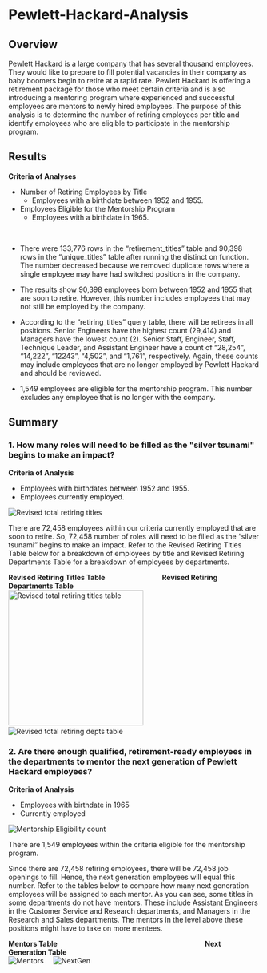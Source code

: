 # Pewlett-Hackard-Analysis

## Overview
Pewlett Hackard is a large company that has several thousand employees. They would like to prepare to fill potential vacancies in their company as baby boomers begin to retire at a rapid rate. Pewlett Hackard is offering a retirement package for those who meet certain criteria and is also introducing a mentoring program where experienced and successful employees are mentors to newly hired employees. The purpose of this analysis is to determine the number of retiring employees per title and identify employees who are eligible to participate in the mentorship program.

## Results
**Criteria of Analyses**
- Number of Retiring Employees by Title
  - Employees with a birthdate between 1952 and 1955.
- Employees Eligible for the Mentorship Program
  - Employees with a birthdate in 1965.
<br>

- There were 133,776 rows in the “retirement_titles” table and 90,398 rows in the “unique_titles” table after running the distinct on function. The number decreased because we removed duplicate rows where a single employee may have had switched positions in the company.

- The results show 90,398 employees born between 1952 and 1955 that are soon to retire. However, this number includes employees that may not still be employed by the company.

- According to the “retiring_titles” query table, there will be retirees in all positions. Senior Engineers have the highest count (29,414) and Managers have the lowest count (2). Senior Staff, Engineer, Staff, Technique Leader, and Assistant Engineer have a count of “28,254”, “14,222”, “12243”, “4,502”, and “1,761”, respectively. Again, these counts may include employees that are no longer employed by Pewlett Hackard and should be reviewed.

- 1,549 employees are eligible for the mentorship program. This number excludes any employee that is no longer with the company.

## Summary
### 1. How many roles will need to be filled as the "silver tsunami" begins to make an impact?
**Criteria of Analysis**
- Employees with birthdates between 1952 and 1955.
-	Employees currently employed.

![Revised total retiring titles](Queries/revised_total_retiring_titles.PNG)

There are 72,458 employees within our criteria currently employed that are soon to retire. So, 72,458 number of roles will need to be filled as the “silver tsunami” begins to make an impact. Refer to the Revised Retiring Titles Table below for a breakdown of employees by title and Revised Retiring Departments Table for a breakdown of employees by departments.

**Revised Retiring Titles Table**                             **Revised Retiring Departments Table** <br>
<img src="Queries/revised_retiring_titles.PNG" alt="Revised total retiring titles table" height="270"/>    
<img src="Queries/revised_retiring_dept.PNG" alt="Revised total retiring depts table"/>

### 2. Are there enough qualified, retirement-ready employees in the departments to mentor the next generation of Pewlett Hackard employees?
**Criteria of Analysis**
-	Employees with birthdate in 1965
-	Currently employed

![Mentorship Eligibility count](Queries/mentorship_eligibility_count.PNG)

There are 1,549 employees within the criteria eligible for the mentorship program.

Since there are 72,458 retiring employees, there will be 72,458 job openings to fill. Hence, the next generation employees will equal this number. Refer to the tables below to compare how many next generation employees will be assigned to each mentor. As you can see, some titles in some departments do not have mentors. These include Assistant Engineers in the Customer Service and Research departments, and Managers in the Research and Sales departments. The mentors in the level above these positions might have to take on more mentees.

**Mentors Table**                                                                           **Next Generation Table** <br>
<img src="Queries/mentorship_eligibility_count_table.png" alt="Mentors"/>    
<img src="Queries/retirement_count.png" alt="NextGen"/>


